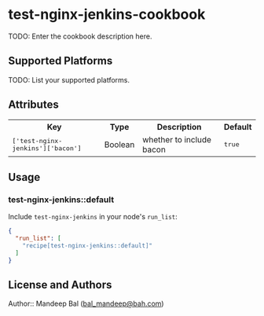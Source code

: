 # test-nginx-jenkins-cookbook

TODO: Enter the cookbook description here.

## Supported Platforms

TODO: List your supported platforms.

## Attributes

<table>
  <tr>
    <th>Key</th>
    <th>Type</th>
    <th>Description</th>
    <th>Default</th>
  </tr>
  <tr>
    <td><tt>['test-nginx-jenkins']['bacon']</tt></td>
    <td>Boolean</td>
    <td>whether to include bacon</td>
    <td><tt>true</tt></td>
  </tr>
</table>

## Usage

### test-nginx-jenkins::default

Include `test-nginx-jenkins` in your node's `run_list`:

```json
{
  "run_list": [
    "recipe[test-nginx-jenkins::default]"
  ]
}
```

## License and Authors

Author:: Mandeep Bal (<bal_mandeep@bah.com>)
